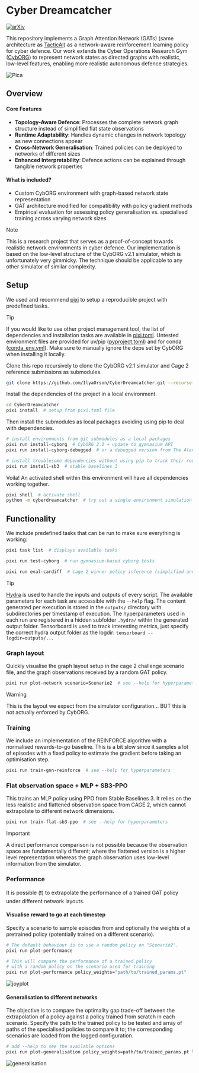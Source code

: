 # Cyber Dreamcatcher

[![arXiv](https://img.shields.io/badge/arXiv-2501.14700-b31b1b.svg)](http://arxiv.org/abs/2501.14700)

This repository implements a Graph Attention Network (GATs) (same architecture as [TacticAI](https://www.nature.com/articles/s41467-024-45965-x#Sec8)) as a network-aware reinforcement learning policy for cyber defence.
Our work extends the Cyber Operations Research Gym ([CybORG](https://github.com/alan-turing-institute/CybORG_plus_plus)) to represent network states as directed graphs with realistic, low-level features, enabling more realistic autonomous defence strategies.

![Pica](https://github.com/user-attachments/assets/2a77929c-ffb1-41ab-954b-7bb024bce8c7)

## Overview

#### Core Features
- **Topology-Aware Defence**: Processes the complete network graph structure instead of simplified flat state observations
- **Runtime Adaptability**: Handles dynamic changes in network topology as new connections appear
- **Cross-Network Generalisation**: Trained policies can be deployed to networks of different sizes
- **Enhanced Interpretability**: Defence actions can be explained through tangible network properties

#### What is included?
- Custom CybORG environment with graph-based network state representation
- GAT architecture modified for compatibility with policy gradient methods
- Empirical evaluation for assessing policy generalisation vs. specialised training across varying network sizes

> [!NOTE]
> This is a research project that serves as a proof-of-concept towards realistic network environments in cyber defence.
> Our implementation is based on the low-level structure of the CybORG v2.1 simulator, which is unfortunately very gimmicky.
> The technique should be applicable to any other simulator of similar complexity.

## Setup

We used and recommend [pixi](https://github.com/prefix-dev/pixi) to setup a reproducible project with predefined tasks.
> [!TIP]
> If you would like to use other project management tool, the list of dependencies and installation tasks are available in [pixi.toml](pixi.toml).
> Untested environment files are provided for uv/pip ([pyproject.toml](pyproject.toml)) and for conda ([conda_env.yml](conda_env.yml)).
> Make sure to manually ignore the deps set by CybORG when installing it locally.

Clone this repo recursively to clone the CybORG v2.1 simulator and Cage 2 reference submissions as submodules.

```bash
git clone https://github.com/IlyaOrson/CyberDreamcatcher.git --recurse-submodules -j4
```

Install the dependencies of the project in a local environment.

```bash
cd CyberDreamcatcher
pixi install  # setup from pixi.toml file
```

Then install the submodules as local packages avoiding using pip to deal with dependencies.

```bash
# install environments from git submodules as a local packages
pixi run install-cyborg  # CybORG 2.1 + update to gymnasium API
pixi run install-cyborg-debugged  # or a debugged version from The Alan Turing Institute

# install troublesome dependencies without using pip to track their requirements
pixi run install-sb3  # stable baselines 3
```

Voila! An activated shell within this environment will have all dependencies working together.

```bash
pixi shell  # activate shell
python -m cyberdreamcatcher  # try out a single environment simulation
```

## Functionality

We include predefined tasks that can be run to make sure everything is working:

```bash
pixi task list  # displays available tasks

pixi run test-cyborg  # run gymnasium-based cyborg tests

pixi run eval-cardiff  # cage 2 winner policy inference (simplified and flattened observation space)
```

> [!TIP]
> [Hydra](https://hydra.cc/docs/tutorials/basic/running_your_app/working_directory/) is used to handle the inputs and outputs of every script.
> The available parameters for each task are accessible with the `--help` flag.
> The content generated per execution is stored in the `outputs/` directory with subdirectories per timestamp of execution.
> The hyperparameters used in each run are registered in a hidden subfolder `.hydra/` within the generated output folder.
> Tensorboard is used to track interesting metrics, just specify the correct hydra output folder as the logdir: `tensorboard --logdir=outputs/...`

### Graph layout

Quickly visualise the graph layout setup in the cage 2 challenge scenario file,
and the graph observations received by a random GAT policy.

```bash
pixi run plot-network scenario=Scenario2  # see --help for hyperparameters
```

> [!WARNING]
> This is the layout we expect from the simulator configuration... BUT this is not actually enforced by CybORG.

### Training

<!-- #### PPO  (see issue [#20](https://github.com/IlyaOrson/CyberDreamcatcher/issues/20))

We adapted the CleanRL implementation of PPO to handle our graph observation space, which is not compatible with gymnasium restrictions.

```bash
pixi run train-gnn-ppo  # see --help for hyperparameters
``` -->

<!-- #### REINFORCE -->

We include an implementation of the REINFORCE algorithm with a normalised rewards-to-go baseline.
This is a bit slow since it samples a lot of episodes with a fixed policy to estimate the gradient before taking an optimisation step.

```bash
pixi run train-gnn-reinforce  # see --help for hyperparameters
```

### Flat observation space + MLP + SB3-PPO

This trains an MLP policy using PPO from Stable Baselines 3.
It relies on the less realistic and flattened observation space from CAGE 2, which cannot extrapolate to different network dimensions.

```bash
pixi run train-flat-sb3-ppo  # see --help for hyperparameters
```

> [!IMPORTANT]
> A direct performance comparison is not possible because the observation space are fundamentally different; where the flattened version is a higher level representation whereas the graph observation uses low-level information from the simulator.

### Performance

It is possible (❗) to extrapolate the performance of a trained GAT policy under different network layouts.

#### Visualise reward to go at each timestep

Specify a scenario to sample episodes from and optionally the weights of a pretrained policy (potentially trained on a different scenario).

```bash
# The default behaviour is to use a random policy on "Scenario2".
pixi run plot-performance

# This will compare the performance of a trained policy
# with a random policy on the scenario used for training
pixi run plot-performance policy_weights="path/to/trained_params.pt"
```
![joyplot](https://github.com/user-attachments/assets/9c9f0351-25cc-4eb9-98fe-2b1350c5a56a)

#### Generalisation to different networks

The objective is to compare the optimality gap trade-off between the extrapolation of a policy against a policy trained from scratch in each scenario.
Specify the path to the trained policy to be tested and array of paths of the specialised policies to compare it to; the corresponding scenarios are loaded from the logged configuration.

```bash
# add --help to see the available options
pixi run plot-generalisation policy_weights=path/to/trained_params.pt local_policies=[path/to/0/trained_params.pt,path/to/1/trained_params.pt,path/to/3/trained_params.pt, ...]
```
![generalisation](https://github.com/user-attachments/assets/cce8ca1a-7061-4b1b-9a93-cfae0c7dec8a)
